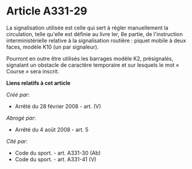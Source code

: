 # Article A331-29

La signalisation utilisée est celle qui sert à régler manuellement la circulation, telle qu'elle est définie au livre Ier, 8e
partie, de l'instruction interministérielle relative à la signalisation routière : piquet mobile à deux faces, modèle K10 (un
par signaleur).

Pourront en outre être utilisés les barrages modèle K2, présignalés, signalant un obstacle de caractère temporaire et sur
lesquels le mot « Course » sera inscrit.

**Liens relatifs à cet article**

_Créé par_:

  - Arrêté du 28 février 2008 - art. (V)

_Abrogé par_:

  - Arrêté du 4 août 2008 - art. 5

_Cité par_:

  - Code du sport. - art. A331-30 (Ab)
  - Code du sport. - art. A331-41 (V)
